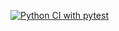[![Python CI with pytest](https://github.com/statjhw/github-ci/actions/workflows/test_ci.yml/badge.svg)](https://github.com/statjhw/github-ci/actions/workflows/test_ci.yml)
